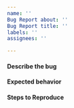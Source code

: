 ```yaml
---
name: ''
Bug Report about: ''
Bug Report title: ''
labels: ''
assignees: ''

---
```


#### Describe the bug

#### Expected behavior

#### Steps to Reproduce
